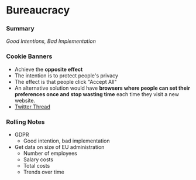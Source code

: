 # Bureaucracy

### Summary
*Good Intentions, Bad Implementation*

### Cookie Banners
* Achieve the **opposite effect**
* The intention is to protect people's privacy
* The effect is that people click "Accept All"
* An alternative solution would have **browsers where people can set their preferences once and stop wasting time** each time they visit a new website.
* [Twitter Thread](https://twitter.com/eurohat1984/status/1345456222363918344?s=20&t=XBgQ1nnPfzxk8L6HTLpA7A)

### Rolling Notes
* GDPR
  * Good intention, bad implementation
* Get data on size of EU administration
  * Number of employees
  * Salary costs
  * Total costs
  * Trends over time
